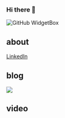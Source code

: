 ### Hi there 👋

<!--
**yeying0827/yeying0827** is a ✨ _special_ ✨ repository because its `README.md` (this file) appears on your GitHub profile.

Here are some ideas to get you started:

- 🔭 I’m currently working on ...
- 🌱 I’m currently learning ...
- 👯 I’m looking to collaborate on ...
- 🤔 I’m looking for help with ...
- 💬 Ask me about ...
- 📫 How to reach me: ...
- 😄 Pronouns: ...
- ⚡ Fun fact: ...
-->

![GitHub WidgetBox](https://github-widgetbox.vercel.app/api/profile?username=yeying0827&data=followers,repositories,stars,commits)

## about
[LinkedIn](https://www.linkedin.com/in/becky-ye-224a4348/)

## blog
[![](https://www.cnblogs.com/images/logo.svg?v=2SMrXdIvlZwVoB1akyXm38WIKuTHVqvGD0CweV-B6cY)](https://www.cnblogs.com/beckyyyy/)

<!--[![](https://lf3-cdn-tos.bytescm.com/obj/static/xitu_juejin_web/e08da34488b114bd4c665ba2fa520a31.svg)](https://juejin.cn/user/659362706635991)-->

<!--[SF](https://segmentfault.com/u/beckyyyy)-->

## video
<!--[![](https://i0.hdslb.com/bfs/archive/c8fd97a40bf79f03e7b76cbc87236f612caef7b2.png)](https://space.bilibili.com/4518208)-->

